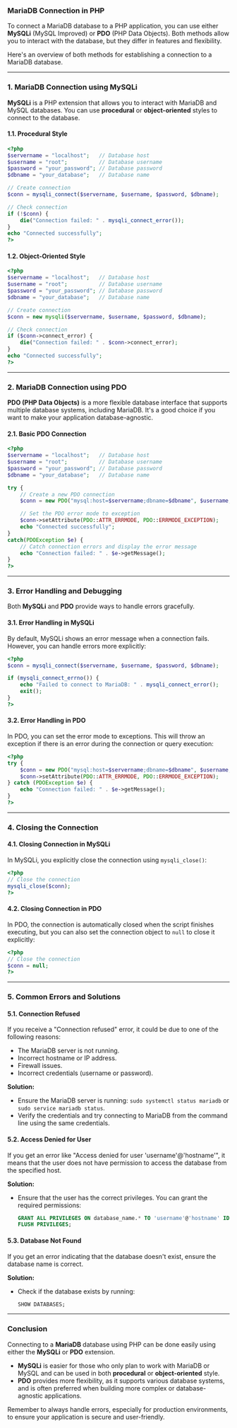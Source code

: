 ### MariaDB Connection in PHP

To connect a MariaDB database to a PHP application, you can use either **MySQLi** (MySQL Improved) or **PDO** (PHP Data Objects). Both methods allow you to interact with the database, but they differ in features and flexibility.

Here's an overview of both methods for establishing a connection to a MariaDB database.

---

### 1. **MariaDB Connection using MySQLi**

**MySQLi** is a PHP extension that allows you to interact with MariaDB and MySQL databases. You can use **procedural** or **object-oriented** styles to connect to the database.

#### 1.1. **Procedural Style**

```php
<?php
$servername = "localhost";   // Database host
$username = "root";          // Database username
$password = "your_password"; // Database password
$dbname = "your_database";   // Database name

// Create connection
$conn = mysqli_connect($servername, $username, $password, $dbname);

// Check connection
if (!$conn) {
    die("Connection failed: " . mysqli_connect_error());
}
echo "Connected successfully";
?>
```

#### 1.2. **Object-Oriented Style**

```php
<?php
$servername = "localhost";   // Database host
$username = "root";          // Database username
$password = "your_password"; // Database password
$dbname = "your_database";   // Database name

// Create connection
$conn = new mysqli($servername, $username, $password, $dbname);

// Check connection
if ($conn->connect_error) {
    die("Connection failed: " . $conn->connect_error);
}
echo "Connected successfully";
?>
```

---

### 2. **MariaDB Connection using PDO**

**PDO (PHP Data Objects)** is a more flexible database interface that supports multiple database systems, including MariaDB. It's a good choice if you want to make your application database-agnostic.

#### 2.1. **Basic PDO Connection**

```php
<?php
$servername = "localhost";   // Database host
$username = "root";          // Database username
$password = "your_password"; // Database password
$dbname = "your_database";   // Database name

try {
    // Create a new PDO connection
    $conn = new PDO("mysql:host=$servername;dbname=$dbname", $username, $password);

    // Set the PDO error mode to exception
    $conn->setAttribute(PDO::ATTR_ERRMODE, PDO::ERRMODE_EXCEPTION);
    echo "Connected successfully"; 
}
catch(PDOException $e) {
    // Catch connection errors and display the error message
    echo "Connection failed: " . $e->getMessage();
}
?>
```

---

### 3. **Error Handling and Debugging**

Both **MySQLi** and **PDO** provide ways to handle errors gracefully.

#### 3.1. **Error Handling in MySQLi**

By default, MySQLi shows an error message when a connection fails. However, you can handle errors more explicitly:

```php
<?php
$conn = mysqli_connect($servername, $username, $password, $dbname);

if (mysqli_connect_errno()) {
    echo "Failed to connect to MariaDB: " . mysqli_connect_error();
    exit();
}
?>
```

#### 3.2. **Error Handling in PDO**

In PDO, you can set the error mode to exceptions. This will throw an exception if there is an error during the connection or query execution:

```php
<?php
try {
    $conn = new PDO("mysql:host=$servername;dbname=$dbname", $username, $password);
    $conn->setAttribute(PDO::ATTR_ERRMODE, PDO::ERRMODE_EXCEPTION);
} catch (PDOException $e) {
    echo "Connection failed: " . $e->getMessage();
}
?>
```

---

### 4. **Closing the Connection**

#### 4.1. **Closing Connection in MySQLi**

In MySQLi, you explicitly close the connection using `mysqli_close()`:

```php
<?php
// Close the connection
mysqli_close($conn);
?>
```

#### 4.2. **Closing Connection in PDO**

In PDO, the connection is automatically closed when the script finishes executing, but you can also set the connection object to `null` to close it explicitly:

```php
<?php
// Close the connection
$conn = null;
?>
```

---

### 5. **Common Errors and Solutions**

#### 5.1. **Connection Refused**
If you receive a "Connection refused" error, it could be due to one of the following reasons:
- The MariaDB server is not running.
- Incorrect hostname or IP address.
- Firewall issues.
- Incorrect credentials (username or password).

**Solution:**
- Ensure the MariaDB server is running: `sudo systemctl status mariadb` or `sudo service mariadb status`.
- Verify the credentials and try connecting to MariaDB from the command line using the same credentials.

#### 5.2. **Access Denied for User**
If you get an error like "Access denied for user 'username'@'hostname'", it means that the user does not have permission to access the database from the specified host.

**Solution:**
- Ensure that the user has the correct privileges. You can grant the required permissions:
  ```sql
  GRANT ALL PRIVILEGES ON database_name.* TO 'username'@'hostname' IDENTIFIED BY 'password';
  FLUSH PRIVILEGES;
  ```

#### 5.3. **Database Not Found**
If you get an error indicating that the database doesn't exist, ensure the database name is correct.

**Solution:**
- Check if the database exists by running:
  ```sql
  SHOW DATABASES;
  ```

---

### Conclusion

Connecting to a **MariaDB** database using PHP can be done easily using either the **MySQLi** or **PDO** extension. 

- **MySQLi** is easier for those who only plan to work with MariaDB or MySQL and can be used in both **procedural** or **object-oriented** style.
- **PDO** provides more flexibility, as it supports various database systems, and is often preferred when building more complex or database-agnostic applications.

Remember to always handle errors, especially for production environments, to ensure your application is secure and user-friendly.
